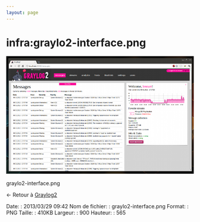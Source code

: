 ```yaml
---
layout: page
---
```


infra:graylo2-interface.png
===========================

[![graylo2-interface.png](../../assets/media/infra/graylo2-interface.png@cache=&w=900&h=565 "graylo2-interface.png")](../../assets/media/infra/graylo2-interface.png@cache= "Afficher le fichier original")

graylo2-interface.png

← Retour à [Graylog2](../../infra/graylog2.html "infra:graylog2")

Date:
:   2013/03/29 09:42
Nom de fichier:
:   graylo2-interface.png
Format:
:   PNG
Taille:
:   410KB
Largeur:
:   900
Hauteur:
:   565

